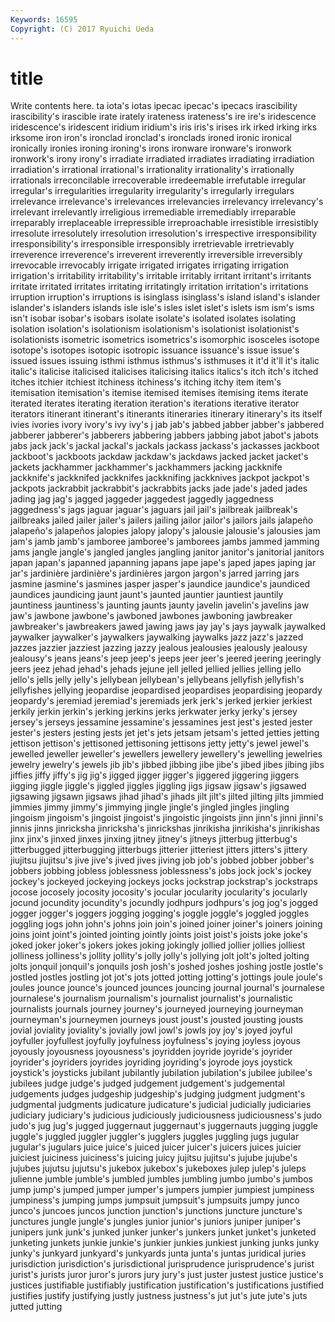 ```yaml
---
Keywords: 16595 
Copyright: (C) 2017 Ryuichi Ueda
---
```


# title

Write contents here.
ta iota's iotas ipecac ipecac's ipecacs irascibility irascibility's irascible
irate irately irateness irateness's ire ire's iridescence iridescence's iridescent iridium
iridium's iris iris's irises irk irked irking irks irksome iron
iron's ironclad ironclad's ironclads ironed ironic ironical ironically ironies ironing
ironing's irons ironware ironware's ironwork ironwork's irony irony's irradiate irradiated
irradiates irradiating irradiation irradiation's irrational irrational's irrationality irrationality's irrationally irrationals
irreconcilable irrecoverable irredeemable irrefutable irregular irregular's irregularities irregularity irregularity's irregularly
irregulars irrelevance irrelevance's irrelevances irrelevancies irrelevancy irrelevancy's irrelevant irrelevantly irreligious
irremediable irremediably irreparable irreparably irreplaceable irrepressible irreproachable irresistible irresistibly irresolute
irresolutely irresolution irresolution's irrespective irresponsibility irresponsibility's irresponsible irresponsibly irretrievable irretrievably
irreverence irreverence's irreverent irreverently irreversible irreversibly irrevocable irrevocably irrigate irrigated
irrigates irrigating irrigation irrigation's irritability irritability's irritable irritably irritant irritant's
irritants irritate irritated irritates irritating irritatingly irritation irritation's irritations irruption
irruption's irruptions is isinglass isinglass's island island's islander islander's islanders
islands isle isle's isles islet islet's islets ism ism's isms
isn't isobar isobar's isobars isolate isolate's isolated isolates isolating isolation
isolation's isolationism isolationism's isolationist isolationist's isolationists isometric isometrics isometrics's isomorphic
isosceles isotope isotope's isotopes isotopic isotropic issuance issuance's issue issue's
issued issues issuing isthmi isthmus isthmus's isthmuses it it'd it'll
it's italic italic's italicise italicised italicises italicising italics italics's itch
itch's itched itches itchier itchiest itchiness itchiness's itching itchy item
item's itemisation itemisation's itemise itemised itemises itemising items iterate iterated
iterates iterating iteration iteration's iterations iterative iterator iterators itinerant itinerant's
itinerants itineraries itinerary itinerary's its itself ivies ivories ivory ivory's
ivy ivy's j jab jab's jabbed jabber jabber's jabbered jabberer
jabberer's jabberers jabbering jabbers jabbing jabot jabot's jabots jabs jack
jack's jackal jackal's jackals jackass jackass's jackasses jackboot jackboot's jackboots
jackdaw jackdaw's jackdaws jacked jacket jacket's jackets jackhammer jackhammer's jackhammers
jacking jackknife jackknife's jackknifed jackknifes jackknifing jackknives jackpot jackpot's jackpots
jackrabbit jackrabbit's jackrabbits jacks jade jade's jaded jades jading jag
jag's jagged jaggeder jaggedest jaggedly jaggedness jaggedness's jags jaguar jaguar's
jaguars jail jail's jailbreak jailbreak's jailbreaks jailed jailer jailer's jailers
jailing jailor jailor's jailors jails jalapeño jalapeño's jalapeños jalopies jalopy
jalopy's jalousie jalousie's jalousies jam jam's jamb jamb's jamboree jamboree's
jamborees jambs jammed jamming jams jangle jangle's jangled jangles jangling
janitor janitor's janitorial janitors japan japan's japanned japanning japans jape
jape's japed japes japing jar jar's jardinière jardinière's jardinières jargon
jargon's jarred jarring jars jasmine jasmine's jasmines jasper jasper's jaundice
jaundice's jaundiced jaundices jaundicing jaunt jaunt's jaunted jauntier jauntiest jauntily
jauntiness jauntiness's jaunting jaunts jaunty javelin javelin's javelins jaw jaw's
jawbone jawbone's jawboned jawbones jawboning jawbreaker jawbreaker's jawbreakers jawed jawing
jaws jay jay's jays jaywalk jaywalked jaywalker jaywalker's jaywalkers jaywalking
jaywalks jazz jazz's jazzed jazzes jazzier jazziest jazzing jazzy jealous
jealousies jealously jealousy jealousy's jeans jeans's jeep jeep's jeeps jeer
jeer's jeered jeering jeeringly jeers jeez jehad jehad's jehads jejune
jell jelled jellied jellies jelling jello jello's jells jelly jelly's
jellybean jellybean's jellybeans jellyfish jellyfish's jellyfishes jellying jeopardise jeopardised jeopardises
jeopardising jeopardy jeopardy's jeremiad jeremiad's jeremiads jerk jerk's jerked jerkier
jerkiest jerkily jerkin jerkin's jerking jerkins jerks jerkwater jerky jerky's
jersey jersey's jerseys jessamine jessamine's jessamines jest jest's jested jester
jester's jesters jesting jests jet jet's jets jetsam jetsam's jetted
jetties jetting jettison jettison's jettisoned jettisoning jettisons jetty jetty's jewel
jewel's jewelled jeweller jeweller's jewellers jewellery jewellery's jewelling jewelries jewelry
jewelry's jewels jib jib's jibbed jibbing jibe jibe's jibed jibes
jibing jibs jiffies jiffy jiffy's jig jig's jigged jigger jigger's
jiggered jiggering jiggers jigging jiggle jiggle's jiggled jiggles jiggling jigs
jigsaw jigsaw's jigsawed jigsawing jigsawn jigsaws jihad jihad's jihads jilt
jilt's jilted jilting jilts jimmied jimmies jimmy jimmy's jimmying jingle
jingle's jingled jingles jingling jingoism jingoism's jingoist jingoist's jingoistic jingoists
jinn jinn's jinni jinni's jinnis jinns jinricksha jinricksha's jinrickshas jinrikisha
jinrikisha's jinrikishas jinx jinx's jinxed jinxes jinxing jitney jitney's jitneys
jitterbug jitterbug's jitterbugged jitterbugging jitterbugs jitterier jitteriest jitters jitters's jittery
jiujitsu jiujitsu's jive jive's jived jives jiving job job's jobbed
jobber jobber's jobbers jobbing jobless joblessness joblessness's jobs jock jock's
jockey jockey's jockeyed jockeying jockeys jocks jockstrap jockstrap's jockstraps jocose
jocosely jocosity jocosity's jocular jocularity jocularity's jocularly jocund jocundity jocundity's
jocundly jodhpurs jodhpurs's jog jog's jogged jogger jogger's joggers jogging
jogging's joggle joggle's joggled joggles joggling jogs john john's johns
join join's joined joiner joiner's joiners joining joins joint joint's
jointed jointing jointly joints joist joist's joists joke joke's joked
joker joker's jokers jokes joking jokingly jollied jollier jollies jolliest
jolliness jolliness's jollity jollity's jolly jolly's jollying jolt jolt's jolted
jolting jolts jonquil jonquil's jonquils josh josh's joshed joshes joshing
jostle jostle's jostled jostles jostling jot jot's jots jotted jotting
jotting's jottings joule joule's joules jounce jounce's jounced jounces jouncing
journal journal's journalese journalese's journalism journalism's journalist journalist's journalistic journalists
journals journey journey's journeyed journeying journeyman journeyman's journeymen journeys joust
joust's jousted jousting jousts jovial joviality joviality's jovially jowl jowl's
jowls joy joy's joyed joyful joyfuller joyfullest joyfully joyfulness joyfulness's
joying joyless joyous joyously joyousness joyousness's joyridden joyride joyride's joyrider
joyrider's joyriders joyrides joyriding joyriding's joyrode joys joystick joystick's joysticks
jubilant jubilantly jubilation jubilation's jubilee jubilee's jubilees judge judge's judged
judgement judgement's judgemental judgements judges judgeship judgeship's judging judgment judgment's
judgmental judgments judicature judicature's judicial judicially judiciaries judiciary judiciary's judicious
judiciously judiciousness judiciousness's judo judo's jug jug's jugged juggernaut juggernaut's
juggernauts jugging juggle juggle's juggled juggler juggler's jugglers juggles juggling
jugs jugular jugular's jugulars juice juice's juiced juicer juicer's juicers
juices juicier juiciest juiciness juiciness's juicing juicy jujitsu jujitsu's jujube
jujube's jujubes jujutsu jujutsu's jukebox jukebox's jukeboxes julep julep's juleps
julienne jumble jumble's jumbled jumbles jumbling jumbo jumbo's jumbos jump
jump's jumped jumper jumper's jumpers jumpier jumpiest jumpiness jumpiness's jumping
jumps jumpsuit jumpsuit's jumpsuits jumpy junco junco's juncoes juncos junction
junction's junctions juncture juncture's junctures jungle jungle's jungles junior junior's
juniors juniper juniper's junipers junk junk's junked junker junker's junkers
junket junket's junketed junketing junkets junkie junkie's junkier junkies junkiest
junking junks junky junky's junkyard junkyard's junkyards junta junta's juntas
juridical juries jurisdiction jurisdiction's jurisdictional jurisprudence jurisprudence's jurist jurist's jurists
juror juror's jurors jury jury's just juster justest justice justice's
justices justifiable justifiably justification justification's justifications justified justifies justify justifying
justly justness justness's jut jut's jute jute's juts jutted jutting
